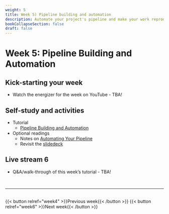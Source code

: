```yaml
---
weight: 5
title: Week 5) Pipeline building and automation
description: Automate your project's pipeline and make your work reproducible.
bookCollapseSection: false
draft: false
---
```


# Week 5: Pipeline Building and Automation

## Kick-starting your week
- Watch the energizer for the week on YouTube - TBA!

<!--- Watch [the energizer for the week](https://youtu.be/PdWZ1s8XXiU) on YouTube!
-->

## Self-study and activities
- Tutorial
  - [Pipeline Building and Automation](docs/tutorials/make-tutorial)
- Optional readings
  - Notes on [Automating Your Pipeline](https://tilburgsciencehub.com/tutorials/project-management/principles-of-project-setup-and-workflow-management/automation/)
  - Revisit the [slidedeck](https://github.com/STAT545-UBC/STAT545-UBC-original-website/blob/master/automation01_slides/slides.md)

## Live stream 6
- Q&A/walk-through of this week’s tutorial - TBA!



<!--
- Q&A on "Pipeline Building and Automation" (Tutorial & Data Challenge 3)
  - Re-watch the [opening/introduction of the Q&A](https://youtu.be/YlaprvGiIA0)
  - Re-watch [the primer on automating data workflows](https://youtu.be/xyoMOO842EU)
  - Re-watch [practicing with `make` (Tilburg Science Hub)](https://youtu.be/_1BDJsDVYoA)
  - Re-watch [the Q&A session, last 45 minutes of the class](https://youtu.be/56yARyR1p1E)
-->


<br>

---
<br>
{{< button relref="week4" >}}Previous week{{< /button >}}
{{< button relref="week6" >}}Next week{{< /button >}}
